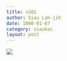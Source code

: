 ```yaml
---
title: sū01
author: Siau Lah-jih
date: 1000-01-07
category: siaukai
layout: post
---
```


![](../../too5/00/chokchia1.jpg)
